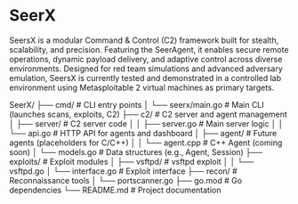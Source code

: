 # SeerX
SeersX is a modular Command &amp; Control (C2) framework built for stealth, scalability, and precision. Featuring the SeerAgent, it enables secure remote operations, dynamic payload delivery, and adaptive control across diverse environments.
Designed for red team simulations and advanced adversary emulation, SeersX is currently tested and demonstrated in a controlled lab environment using Metasploitable 2 virtual machines as primary targets.



SeerX/
├── cmd/                    # CLI entry points
│   └── seerx/main.go       # Main CLI (launches scans, exploits, C2)
├── c2/                     # C2 server and agent management
│   ├── server/             # C2 server code
│   │   ├── server.go       # Main server logic
│   │   └── api.go          # HTTP API for agents and dashboard
│   ├── agent/              # Future agents (placeholders for C/C++)
│   │   └── agent.cpp       # C++ Agent (coming soon)
│   └── models.go           # Data structures (e.g., Agent, Session)
├── exploits/               # Exploit modules
│   ├── vsftpd/             # vsftpd exploit
│   │   └── vsftpd.go
│   └── interface.go        # Exploit interface
├── recon/                  # Reconnaissance tools
│   └── portscanner.go
├── go.mod                  # Go dependencies
└── README.md               # Project documentation
